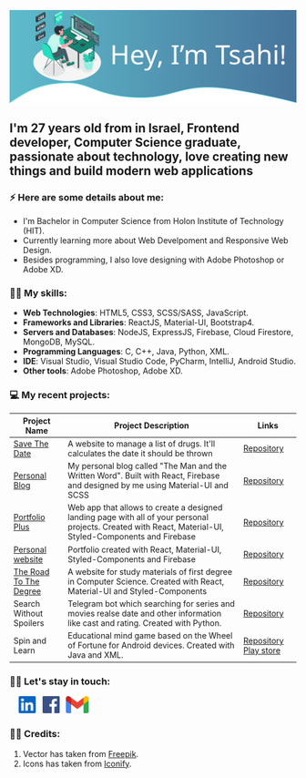 ![](https://github.com/tsahiBarshevsky/tsahiBarshevsky/blob/master/Images/top.svg)

## **I'm 27 years old from in Israel, Frontend developer, Computer Science graduate, passionate about technology, love creating new things and build modern web applications**

### ⚡ Here are some details about me:
* I'm Bachelor in Computer Science from Holon Institute of Technology (HIT).
* Currently learning more about Web Develpoment and Responsive Web Design.
* Besides programming, I also love designing with Adobe Photoshop or Adobe XD.

### 💪🏼 My skills:
*	**Web Technologies**: HTML5, CSS3, SCSS/SASS, JavaScript.
* **Frameworks and Libraries**: ReactJS, Material-UI, Bootstrap4.
* **Servers and Databases**: NodeJS, ExpressJS, Firebase, Cloud Firestore, MongoDB, MySQL.
* **Programming Languages**: C, C++, Java, Python, XML.
* **IDE**: Visual Studio, Visual Studio Code, PyCharm, IntelliJ, Android Studio.
* **Other tools**: Adobe Photoshop, Adobe XD.

### 💻 My recent projects:

| Project Name              | Project Description           | Links  |
| ------------------------- |-----------------------------| ------|
| [Save The Date](https://save-the-date45.netlify.app/) | A website to manage a list of drugs. It'll calculates the date it should be thrown | [Repository](https://github.com/tsahiBarshevsky/save-the-date)
| [Personal Blog](https://the-man-and-the-written-word.netlify.app/) |  My personal blog called "The Man and the Written Word". Built with React, Firebase and designed by me using Material-UI and SCSS | [Repository](https://github.com/tsahiBarshevsky/personal-blog)
| [Portfolio Plus](https://portfolio-plus.netlify.app/)            | Web app that allows to create a designed landing page with all of your personal projects. Created with React, Material-UI, Styled-Components and Firebase             | [Repository](https://github.com/tsahiBarshevsky/Portfolio-Plus)  |
| [Personal website](https://tsahis-website.netlify.app/)          | Portfolio created with React, Material-UI, Styled-Components and Firebase                                                      |   [Repository](https://github.com/tsahiBarshevsky/tsahis-website) |
| [The Road To The Degree](https://the-road-to-the-degree.herokuapp.com/)    | A website for study materials of first degree in Computer Science. Created with React, Material-UI and Styled-Components | [Repository](https://github.com/tsahiBarshevsky/CS-study-materials)  |
| Search Without Spoilers   | Telegram bot which searching for series and movies realse date and other information like cast and rating. Created with Python. | [Repository](https://github.com/tsahiBarshevsky/Search-Without-Spoilers-Bot)
| Spin and Learn  | Educational mind game based on the Wheel of Fortune for Android devices. Created with Java and XML. | [Repository](https://github.com/tsahiBarshevsky/Spin-and-learn) [Play store](https://play.google.com/store/apps/details?id=tsahi.and.kostia.spinandlearn)

### 🤝🏼 Let's stay in touch: 

&nbsp;&nbsp;&nbsp;&nbsp;<a href="https://www.linkedin.com/in/tsahi-barshavsky-frontend-developer/" target="_blank"><img src="https://github.com/tsahiBarshevsky/tsahiBarshevsky/blob/master/Images/linkedin-icon.svg" width="30" /></a>&nbsp;&nbsp;&nbsp;<a href="https://www.facebook.com/tsahi.barshavsky/" target="_blank"><img src="https://github.com/tsahiBarshevsky/tsahiBarshevsky/blob/master/Images/facebook.svg" width="30" /></a>&nbsp;&nbsp;&nbsp;<a href="mailto:tsahi.13@gmail.com" target="_blank"><img src="https://github.com/tsahiBarshevsky/tsahiBarshevsky/blob/master/Images/google-gmail.svg" width="40" /></a>



### 👏🏼 Credits:
1. Vector has taken from [Freepik](https://www.freepik.com/free-vector/programming-concept-illustration_7118756.htm#page=1&query=programming&position=12).
1. Icons has taken from [Iconify](https://iconify.design/).
